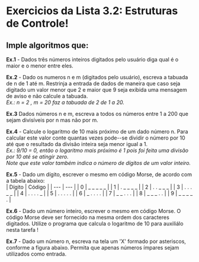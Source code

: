 # Exercicios da Lista 3.2: Estruturas de Controle!
## Imple algoritmos que:<br />
**Ex.1** - Dados três números inteiros digitados pelo usuário diga qual é o maior e o menor entre eles.
<br />

**Ex.2** - Dado os numeros n e m (digitados pelo usuário), escreva a tabuada de n de 1 até m. Restrinja a entrada de dados de maneira que caso seja digitado um valor menor que 2 e maior que 9 seja exibida uma mensagem de aviso e não calcule a tabuada.<br />
*Ex.: n = 2 , m = 20 faz a tabuada de 2 de 1 a 20.*
<br />

**Ex.3** Dados números n e m, escreva a todos os números entre 1 a 200 que sejam divisíveis por n mas não por m.
<br />

**Ex.4** - Calcule o logaritmo de 10 mais próximo de um dado número n. Para calcular este valor conte quantas vezes pode--se dividir o número por 10 até que o resultado da divisão inteira seja menor igual a 1.<br />
*Ex.: 9/10 = 0, então o logaritmo mais próximo é 1 pois foi feita uma divisão por 10 até se atingir zero.*<br />
*Note que este valor também indica o número de dígitos de um valor inteiro.*
<br />

**Ex.5** - Dado um dígito, escrever o mesmo em código Morse, de acordo com a tabela abaixo:
<br />
| Dígito | Código | 
| --- | --- |
| 0 | _ _ _ _ _ |
| 1 | . _ _ _ _ | 
| 2 | . . _ _ _ |
| 3 | . . . _ _ |
| 4 | . . . . _ | 
| 5 | . . . . . | 
| 6 | _ . . . . | 
| 7 | _ _ . . . | 
| 8 | _ _ _ . . | 
| 9 | _ _ _ _ . | 
<br />

**Ex.6** - Dado um número inteiro, escrever o mesmo em código Morse. O código Morse deve ser fornecido na mesma ordem dos caracteres digitados. Utilize o programa que calcula o logaritmo de 10 para auxiliá­lo nesta tarefa !
<br />

**Ex.7** - Dado um número n, escreva na tela um 'X' formado por asteriscos, conforme a figura abaixo. Permita que apenas números ímpares sejam utilizados como entrada.
           